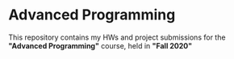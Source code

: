 # Advanced Programming

This repository contains my HWs and project submissions for the **"Advanced Programming"** course, held in **"Fall 2020"**
